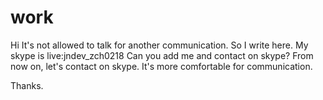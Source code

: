 # work

Hi 
It's not allowed to talk for another communication.
So I write here.
My skype is  live:jndev_zch0218
Can you add me and contact on skype?
From now on, let's contact on skype.
It's more comfortable for communication.


Thanks.
